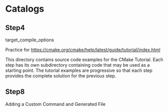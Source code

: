 # Catalogs
## Step4
target_compile_options

Practice for https://cmake.org/cmake/help/latest/guide/tutorial/index.html

This directory contains source code examples for the CMake Tutorial.
Each step has its own subdirectory containing code that may be used as a
starting point. The tutorial examples are progressive so that each step
provides the complete solution for the previous step.

## Step8
Adding a Custom Command and Generated File
